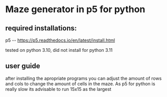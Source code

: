 # Maze generator in p5 for python


## required installations:

p5 -- https://p5.readthedocs.io/en/latest/install.html

tested on python 3.10, did not install for python 3.11

## user guide
after installing the apropriate programs you can adjust the amount of rows and cols to change the amount of cells in the maze. As p5 for python is really slow its advisable to run 15x15 as the largest 
